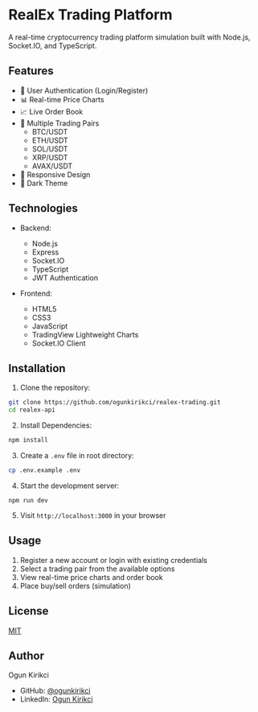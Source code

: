 # RealEx Trading Platform

A real-time cryptocurrency trading platform simulation built with Node.js, Socket.IO, and TypeScript.

## Features

- 🔐 User Authentication (Login/Register)
- 📊 Real-time Price Charts
- 📈 Live Order Book
- 💱 Multiple Trading Pairs
    - BTC/USDT
    - ETH/USDT
    - SOL/USDT
    - XRP/USDT
    - AVAX/USDT
- 📱 Responsive Design
- 🌙 Dark Theme

## Technologies

- Backend:

    - Node.js
    - Express
    - Socket.IO
    - TypeScript
    - JWT Authentication

- Frontend:
    - HTML5
    - CSS3
    - JavaScript
    - TradingView Lightweight Charts
    - Socket.IO Client

## Installation

1. Clone the repository:

```bash
git clone https://github.com/ogunkirikci/realex-trading.git
cd realex-api
```

2. Install Dependencies:

```bash
npm install
```

3. Create a `.env` file in root directory:

```bash
cp .env.example .env
```

4. Start the development server:

```
npm run dev
```

5. Visit `http://localhost:3000` in your browser

## Usage

1. Register a new account or login with existing credentials
2. Select a trading pair from the available options
3. View real-time price charts and order book
4. Place buy/sell orders (simulation)

## License

[MIT](https://choosealicense.com/licenses/mit/)

## Author

Ogun Kirikci

- GitHub: [@ogunkirikci](https://github.com/ogunkirikci)
- LinkedIn: [Ogun Kirikci](https://www.linkedin.com/in/ogunkirikci)
